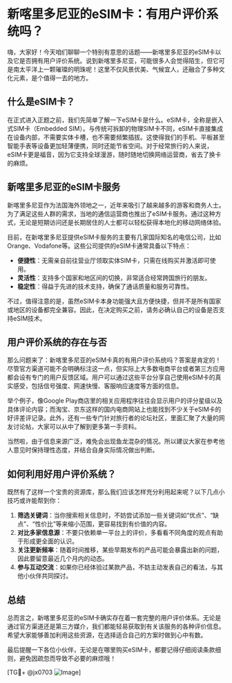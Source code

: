 # 新喀里多尼亚的eSIM卡：有用户评价系统吗？

嗨，大家好！今天咱们聊聊一个特别有意思的话题——新喀里多尼亚的eSIM卡以及它是否拥有用户评价系统。说到新喀里多尼亚，可能很多人会觉得陌生，但它可是南太平洋上一颗璀璨的明珠呢！这里不仅风景优美、气候宜人，还融合了多种文化元素，是个值得一去的地方。

## 什么是eSIM卡？

在正式进入正题之前，我们先简单了解一下eSIM卡是什么。eSIM卡，全称是嵌入式SIM卡（Embedded SIM）。与传统可拆卸的物理SIM卡不同，eSIM卡直接集成在设备内部，不需要实体卡槽，也不需要频繁插拔。这使得我们的手机、平板甚至智能手表等设备更加轻薄便携，同时还能节省空间。对于经常旅行的人来说，eSIM卡更是福音，因为它支持全球漫游，随时随地切换网络运营商，省去了换卡的麻烦。

## 新喀里多尼亚的eSIM卡服务

新喀里多尼亚作为法国海外领地之一，近年来吸引了越来越多的游客和商务人士。为了满足这些人群的需求，当地的通信运营商也推出了eSIM卡服务。通过这种方式，无论是短期访问还是长期居住的人士都可以轻松获得本地化的移动网络体验。

目前，在新喀里多尼亚提供eSIM卡服务的主要有几家国际知名的电信公司，比如Orange、Vodafone等。这些公司提供的eSIM卡通常具备以下特点：

- **便捷性**：无需亲自前往营业厅领取实体SIM卡，只需在线购买并激活即可使用。
- **灵活性**：支持多个国家和地区间的切换，非常适合经常跨国旅行的朋友。
- **稳定性**：得益于先进的技术支持，确保了通话质量和服务可靠性。

不过，值得注意的是，虽然eSIM卡本身功能强大且方便快捷，但并不是所有国家或地区的设备都完全兼容。因此，在决定购买之前，请务必确认自己的设备是否支持eSIM技术。

## 用户评价系统的存在与否

那么问题来了：新喀里多尼亚的eSIM卡真的有用户评价系统吗？答案是肯定的！尽管官方渠道可能不会明确标注这一点，但实际上大多数电商平台或者第三方应用都会设有专门的用户反馈区域。用户可以通过这些平台分享自己使用eSIM卡的真实感受，包括信号强度、网速快慢、客服响应速度等方面的信息。

举个例子，像Google Play商店里的相关应用程序往往会显示用户的评分星级以及具体评论内容；而淘宝、京东这样的国内电商网站上也能找到不少关于eSIM卡的好评差评记录。此外，还有一些专门针对旅行者的论坛社区，里面汇聚了大量的网友讨论帖，大家可以从中了解到更多第一手资料。

当然啦，由于信息来源广泛，难免会出现鱼龙混杂的情况。所以建议大家在参考他人意见时保持理性态度，并结合自身实际情况做出判断。

## 如何利用好用户评价系统？

既然有了这样一个宝贵的资源库，那么我们应该怎样充分利用起来呢？以下几点小技巧或许能帮到你：

1. **筛选关键词**：当你搜索相关信息时，不妨尝试添加一些关键词如“优点”、“缺点”、“性价比”等来缩小范围，更容易找到有价值的内容。
2. **对比多家信息源**：不要只依赖单一平台上的评价，多看看不同角度的观点有助于形成更全面的认识。
3. **关注更新频率**：随着时间推移，某些早期发布的产品可能会暴露出新的问题，因此要留意最近几个月内的动态。
4. **参与互动交流**：如果你已经体验过某款产品，不妨主动发表自己的看法，与其他小伙伴共同探讨。

## 总结

总而言之，新喀里多尼亚的eSIM卡确实存在着一套完整的用户评价体系。无论是通过官方渠道还是第三方媒介，我们都能轻易获取到有关该服务的各种评价信息。希望大家能够善加利用这些资源，在选择适合自己的方案时做到心中有数。

最后提醒一下各位小伙伴，无论是在哪里购买eSIM卡，都要记得仔细阅读条款细则，避免因疏忽而导致不必要的麻烦哦！

[TG💪+ @jx0703 ![Image](https://github.com/user-attachments/assets/dbca1d08-cadb-493c-b0ec-ad6f7a83f270)]